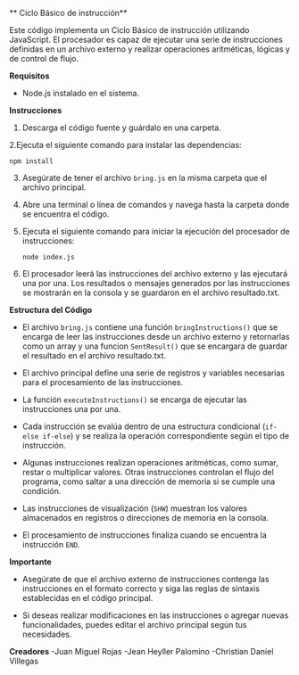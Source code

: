 ** Ciclo Básico de instrucción**

Este código implementa un Ciclo Básico de instrucción utilizando JavaScript. El procesador es capaz de ejecutar una serie de instrucciones definidas en un archivo externo y realizar operaciones aritméticas, lógicas y de control de flujo.

**Requisitos**
- Node.js instalado en el sistema.

**Instrucciones**

1. Descarga el código fuente y guárdalo en una carpeta.

2.Ejecuta el siguiente comando para instalar las dependencias:
   ```
   npm install
   ```

3. Asegúrate de tener el archivo `bring.js` en la misma carpeta que el archivo principal.

4. Abre una terminal o línea de comandos y navega hasta la carpeta donde se encuentra el código.

5. Ejecuta el siguiente comando para iniciar la ejecución del procesador de instrucciones:

   ```
   node index.js
   ```

5. El procesador leerá las instrucciones del archivo externo y las ejecutará una por una. Los resultados o mensajes generados por las instrucciones se mostrarán en la consola y se guardaron en el archivo resultado.txt.

**Estructura del Código**

- El archivo `bring.js` contiene una función `bringInstructions()` que se encarga de leer las instrucciones desde un archivo externo y retornarlas como un array y una funcion `SentResult()` que se encargara de guardar el resultado en el archivo resultado.txt.

- El archivo principal define una serie de registros y variables necesarias para el procesamiento de las instrucciones.

- La función `executeInstructions()` se encarga de ejecutar las instrucciones una por una.

- Cada instrucción se evalúa dentro de una estructura condicional (`if-else if-else`) y se realiza la operación correspondiente según el tipo de instrucción.

- Algunas instrucciones realizan operaciones aritméticas, como sumar, restar o multiplicar valores. Otras instrucciones controlan el flujo del programa, como saltar a una dirección de memoria si se cumple una condición.

- Las instrucciones de visualización (`SHW`) muestran los valores almacenados en registros o direcciones de memoria en la consola.

- El procesamiento de instrucciones finaliza cuando se encuentra la instrucción `END`.

**Importante**

- Asegúrate de que el archivo externo de instrucciones contenga las instrucciones en el formato correcto y siga las reglas de sintaxis establecidas en el código principal.

- Si deseas realizar modificaciones en las instrucciones o agregar nuevas funcionalidades, puedes editar el archivo principal según tus necesidades.

**Creadores**
-Juan Miguel Rojas
-Jean Heyller Palomino
-Christian Daniel Villegas
